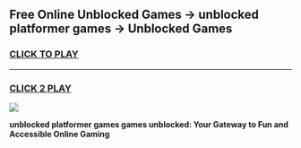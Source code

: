 
## Free Online Unblocked Games → unblocked platformer games → Unblocked Games
<h3>
<a href="https://premium.freeplayer.one?title=unblocked_platformer_games&ref=21F">CLICK TO PLAY</a></h3>
<hr>

<h3>
<a href="https://premium.freeplayer.one?title=unblocked_platformer_games&ref=21F">CLICK 2 PLAY</a>
  
</h3>

<a href="https://premium.freeplayer.one?title=unblocked_platformer_games&ref=21F/"><img src="https://clearcache.store/games.png"></a>


**unblocked platformer games games unblocked: Your Gateway to Fun and Accessible Online Gaming**
